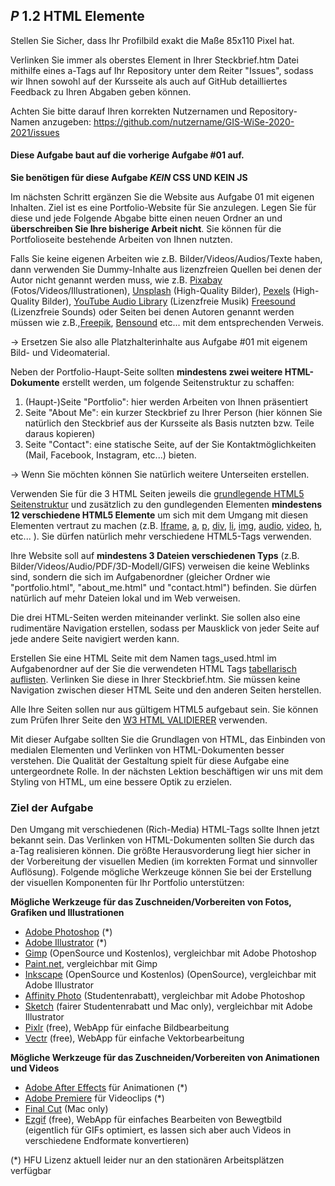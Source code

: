 ## _P_ **1.2** HTML Elemente

Stellen Sie Sicher, dass Ihr Profilbild exakt die Maße 85x110 Pixel hat. 

Verlinken Sie immer als oberstes Element in Ihrer Steckbrief.htm Datei mithilfe eines a-Tags auf Ihr Repository unter dem Reiter "Issues", sodass wir Ihnen sowohl auf der Kursseite als auch auf GitHub detailliertes Feedback zu Ihren Abgaben geben können. 

Achten Sie bitte darauf Ihren korrekten Nutzernamen und Repository-Namen anzugeben:
https://github.com/nutzername/GIS-WiSe-2020-2021/issues

#### Diese Aufgabe baut auf die vorherige Aufgabe #01 auf.

**Sie benötigen für diese Aufgabe _KEIN_ CSS UND KEIN JS**

Im nächsten Schritt ergänzen Sie die Website aus Aufgabe 01 mit eigenen Inhalten. Ziel ist es eine Portfolio-Website für Sie anzulegen. Legen Sie für diese und jede Folgende Abgabe bitte einen neuen Ordner an und **überschreiben Sie Ihre bisherige Arbeit nicht**. Sie können für die Portfolioseite bestehende Arbeiten von Ihnen nutzten. 

Falls Sie keine eigenen Arbeiten wie  z.B. Bilder/Videos/Audios/Texte haben, dann verwenden Sie Dummy-Inhalte aus lizenzfreien Quellen bei denen der Autor nicht genannt werden muss, wie z.B. [Pixabay](https://pixabay.com/) (Fotos/Videos/Illustrationen), [Unsplash](https://unsplash.com/) (High-Quality Bilder), [Pexels](https://pexels.com/) (High-Quality Bilder), [YouTube Audio Library](https://www.youtube.com/audiolibrary/music?nv=1) (Lizenzfreie Musik) [Freesound](https://freesound.org/) (Lizenzfreie Sounds) oder Seiten bei denen Autoren genannt werden müssen wie z.B.,[Freepik](https://www.freepik.com/), [Bensound](https://www.bensound.com/) etc... mit dem entsprechenden Verweis.

-> Ersetzen Sie also alle Platzhalterinhalte aus Aufgabe #01 mit eigenem Bild- und Videomaterial.

Neben der Portfolio-Haupt-Seite sollten **mindestens zwei weitere HTML-Dokumente** erstellt werden, um folgende Seitenstruktur zu schaffen:

1. (Haupt-)Seite "Portfolio": hier werden Arbeiten von Ihnen präsentiert
2. Seite "About Me": ein kurzer Steckbrief zu Ihrer Person (hier können Sie natürlich den Steckbrief aus der Kursseite als Basis nutzten bzw. Teile daraus kopieren)
3. Seite "Contact": eine statische Seite, auf der Sie Kontaktmöglichkeiten (Mail, Facebook, Instagram, etc...) bieten.

-> Wenn Sie möchten können Sie natürlich weitere Unterseiten erstellen.

Verwenden Sie für die 3 HTML Seiten jeweils die [grundlegende HTML5 Seitenstruktur](https://www.w3schools.com/tags/tag_doctype.asp) und zusätzlich zu den gundlegenden Elementen **mindestens 12 verschiedene HTML5 Elemente** um sich mit dem Umgang mit diesen Elementen vertraut zu machen (z.B. [Iframe](https://www.w3schools.com/tags/tag_iframe.asp), [a](https://www.w3schools.com/tags/tag_a.asp), [p](https://www.w3schools.com/tags/tag_p.asp), [div](https://www.w3schools.com/tags/tag_div.ASP), [li](https://www.w3schools.com/tags/tag_li.asp), [img](https://www.w3schools.com/tags/tag_img.asp), [audio](https://www.w3schools.com/html/html5_audio.asp), [video](https://www.w3schools.com/tags/tag_video.asp), [h](https://www.w3schools.com/tags/tag_hn.asp), etc... ). Sie dürfen natürlich mehr verschiedene HTML5-Tags verwenden.

Ihre Website soll auf **mindestens 3 Dateien verschiedenen Typs** (z.B. Bilder/Videos/Audio/PDF/3D-Modell/GIFS) verweisen die keine Weblinks sind, sondern die sich im Aufgabenordner (gleicher Ordner wie "portfolio.html", "about_me.html" und "contact.html") befinden. Sie dürfen natürlich auf mehr Dateien lokal und im Web verweisen.

Die drei HTML-Seiten werden miteinander verlinkt. Sie sollen also eine rudimentäre Navigation erstellen, sodass per Mausklick von jeder Seite auf jede andere Seite navigiert werden kann.

Erstellen Sie eine HTML Seite mit dem Namen tags_used.html im Aufgabenordner auf der Sie die verwendeten HTML Tags [tabellarisch auflisten](https://www.w3schools.com/html/html_tables.asp). Verlinken Sie diese in Ihrer Steckbrief.htm. Sie müssen keine Navigation zwischen dieser HTML Seite und den anderen Seiten herstellen.

Alle Ihre Seiten sollen nur aus gültigem HTML5 aufgebaut sein. Sie können zum Prüfen Ihrer Seite den [W3 HTML VALIDIERER](https://validator.w3.org/#validate_by_upload) verwenden.

Mit dieser Aufgabe sollten Sie die Grundlagen von HTML, das Einbinden von medialen Elementen und Verlinken von HTML-Dokumenten besser verstehen. Die Qualität der Gestaltung spielt für diese Aufgabe eine untergeordnete Rolle. In der nächsten Lektion beschäftigen wir uns mit dem Styling von HTML, um eine bessere Optik zu erzielen.

### Ziel der Aufgabe

Den Umgang mit verschiedenen (Rich-Media) HTML-Tags sollte Ihnen jetzt bekannt sein. Das Verlinken von HTML-Dokumenten sollten Sie durch das a-Tag realisieren können.
Die größte Herausvorderung liegt hier sicher in der Vorbereitung der visuellen Medien (im korrekten Format und sinnvoller Auflösung).
Folgende mögliche Werkzeuge können Sie bei der Erstellung der visuellen Komponenten für Ihr Portfolio unterstützen:

**Mögliche Werkzeuge für das Zuschneiden/Vorbereiten von Fotos, Grafiken und Illustrationen**
- [Adobe Photoshop](https://www.adobe.com/de/products/photoshop.html) (*)
- [Adobe Illustrator](https://www.adobe.com/de/products/illustrator.html) (*)
- [Gimp](https://www.gimp.org/) (OpenSource und Kostenlos), vergleichbar mit Adobe Photoshop
- [Paint.net](https://www.getpaint.net/), vergleichbar mit Gimp
- [Inkscape](https://inkscape.org/de/) (OpenSource und Kostenlos) (OpenSource), vergleichbar mit Adobe Illustrator
- [Affinity Photo](https://affinity.serif.com/de/education/) (Studentenrabatt), vergleichbar mit Adobe Photoshop
- [Sketch](https://www.sketch.com/store/edu/) (fairer Studentenrabatt und Mac only), vergleichbar mit Adobe Illustrator
- [Pixlr](https://pixlr.com) (free), WebApp für einfache Bildbearbeitung
- [Vectr](https://vectr.com) (free), WebApp für einfache Vektorbearbeitung

**Mögliche Werkzeuge für das Zuschneiden/Vorbereiten von Animationen und Videos**
- [Adobe After Effects](https://www.adobe.com/de/products/aftereffects.html) für Animationen (*)
- [Adobe Premiere](https://www.adobe.com/de/products/premiere.html) für Videoclips (*)
- [Final Cut](https://www.apple.com/de/final-cut-pro/) (Mac only)
- [Ezgif](https://ezgif.com) (free), WebApp für einfaches Bearbeiten von Bewegtbild (eigentlich für GIFs optimiert, es lassen sich aber auch Videos in verschiedene Endformate konvertieren)

(*) HFU Lizenz aktuell leider nur an den stationären Arbeitsplätzen verfügbar